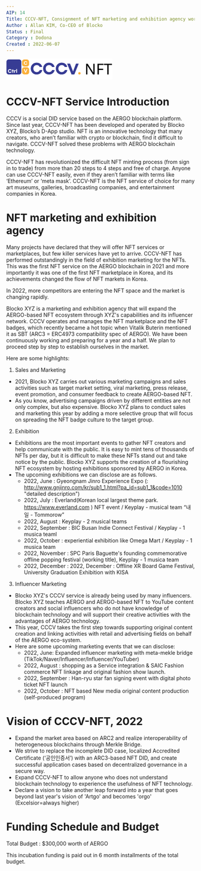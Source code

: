 ```yaml
---
AIP: 14
Title: CCCV-NFT, Consignment of NFT marketing and exhibition agency work 2022
Author : Allan KIM, Co-CEO of Blocko
Status : Final
Category : Dodona
Created : 2022-06-07
---
```


![](https://raw.githubusercontent.com/aergoio/agora/master/AIPs/resources/cccv-nft.svg)

# CCCV-NFT Service Introduction

CCCV is a social DID service based on the AERGO blockchain platform. Since last year, CCCV-NFT has been developed and operated by Blocko XYZ, Blocko’s D-App studio. NFT is an innovative technology that many creators, who aren’t familiar with crypto or blockchain, find it difficult to navigate. CCCV-NFT solved these problems with AERGO blockchain technology.


CCCV-NFT has revolutionized the difficult NFT minting process (from sign in to trade) from more than 20 steps to 4 steps and free of charge. Anyone can use CCCV-NFT easily, even if they aren’t familiar with terms like  ‘Ethereum’ or ‘meta mask’. CCCV-NFT is the NFT service of choice for many art museums, galleries, broadcasting companies, and entertainment companies in Korea.


# NFT marketing and exhibition agency

Many projects have declared that they will offer NFT services or marketplaces, but few killer services have yet to arrive. CCCV-NFT has performed outstandingly in the field of exhibition marketing for the NFTs.  This was the first NFT service on the  AERGO blockchain in 2021 and more importantly it was one of the first NFT marketplace in Korea, and its achievements changed the flow of NFT markets in Korea.


In 2022, more competitors are entering the NFT space and the market is changing rapidly.

Blocko XYZ is a marketing and exhibition agency that will expand the AERGO-based NFT ecosystem through XYZ's capabilities and its influencer network.  CCCV operates and manages the  NFT marketplace and the NFT badges, which recently became a hot topic when Vitalik Buterin mentioned it as SBT (ARC3 = ERC4973 compatibility spec of AERGO). We have been continuously working and preparing for a year and a half. We plan to proceed step by step to establish ourselves in the market.

Here are some highlights:

1. Sales and Marketing
- 2021, Blocko XYZ carries out various marketing campaigns and sales activities such as target market setting, viral marketing, press release, event promotion, and consumer feedback to create AERGO-based NFT.
- As you know, advertising campaigns driven by different entities are not only complex, but also expensive. Blocko XYZ plans to conduct sales and marketing this year by adding a more selective group that  will focus on spreading the NFT badge culture to the target group.

2. Exhibition
- Exhibitions are the most important events to gather NFT creators and help communicate with the public. It is easy to mint tens of thousands of NFTs per day, but it is difficult to make these NFTs stand out and take notice by the public. Blocko XYZ supports the creation of a flourishing NFT ecosystem by hosting exhibitions sponsored by AERGO in Korea.
- The upcoming exhibitions we can disclose are as follows.
    * 2022, June :  Gyeongnam Jinro Experience Expo 
(: http://www.gnjinro.com/kr/sub1_1.html?pa_id=sub1_1&code=1010 "detailed description")
    * 2022, July :  Everland(Korean local largest theme park. https://www.everland.com ) NFT event  / Keyplay -  musical team “내일 - Tommorow” 
    * 2022, August :  Keyplay - 2 musical teams
    * 2022, September :  BIC Busan Indie Connect Festival  / Keyplay - 1 musica teaml
    * 2022, October : experiential exhibition like Omega Mart / Keyplay - 1 musica team
    * 2022, November : SPC Paris Baguette's founding commemorative offline popping festival (working title), Keyplay - 1 musica team
    * 2022, December : 2022, December : Offline XR Board Game Festival, University Graduation Exhibition with KISA

3. Influencer Marketing
- Blocko XYZ's CCCV service is already being used by many influencers. Blocko XYZ teaches AERGO and AERGO-based NFT to YouTube content creators and social influencers who do not have knowledge of blockchain technology and will support their creative activities with the advantages of AERGO technology.
- This year, CCCV takes the first step towards supporting original content creation and linking activities with retail and advertising fields on behalf of the AERGO eco-system.
- Here are some upcoming marketing events that we can disclose:
    * 2022, June: Expanded influencer marketing with meta-mekle bridge (TikTok/Naver/Influencer/Influencer/YouTuber)
    * 2022, August : shopping as a Service integration & SAIC Fashion commerce NFT linkage and original fashion show launch.
    * 2022, September : Han-ryu star fan signing event  with digital photo ticket NFT launch
    * 2022, October : NFT based New media original content production (self-produced program)


# Vision of CCCV-NFT, 2022

* Expand the market area based on ARC2 and realize interoperability of heterogeneous blockchains through Merkle Bridge.
* We strive to replace the incomplete DID case, localized Accredited Certificate  (‘공인인증서’) with an ARC3-based NFT DID, and create successful application cases based on decentralized governance in a secure way.
* Expand CCCV-NFT to allow anyone who does not understand blockchain technology to experience the usefulness of NFT technology.
* Declare a vision to take another leap forward into a year that goes beyond last year's vision of 'Artgo' and becomes 'orgo' (Excelsior=always higher)


# Funding Schedule and Budget

Total Budget : $300,000 worth of AERGO

This incubation funding is paid out in 6 month installments of the total budget.